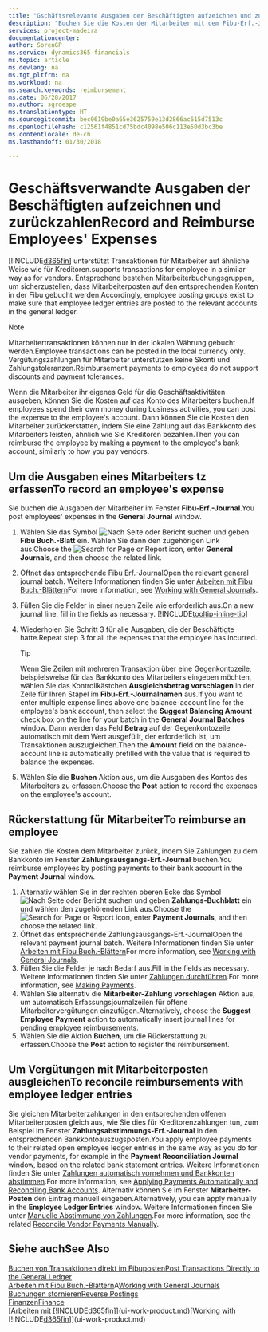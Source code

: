 ```yaml
---
title: "Gschäftsrelevante Ausgaben der Beschäftigten aufzeichnen und zurückzahlen | Microsoft Docs"
description: "Buchen Sie die Kosten der Mitarbeiter mit dem Fibu-Erf.-Journal zu dem Konto und buchen Sie später die Zahlung an das Bankkonto des Mitarbeiters, dem die geschäftsverwandten Ausgaben zurückzuerstatten sind."
services: project-madeira
documentationcenter: 
author: SorenGP
ms.service: dynamics365-financials
ms.topic: article
ms.devlang: na
ms.tgt_pltfrm: na
ms.workload: na
ms.search.keywords: reimbursement
ms.date: 06/28/2017
ms.author: sgroespe
ms.translationtype: HT
ms.sourcegitcommit: bec0619be0a65e3625759e13d2866ac615d7513c
ms.openlocfilehash: c12561f4851cd75bdc4098e506c113e50d3bc3be
ms.contentlocale: de-ch
ms.lasthandoff: 01/30/2018

---
```

# <a name="record-and-reimburse-employees-expenses"></a><span data-ttu-id="b136c-103">Geschäftsverwandte Ausgaben der Beschäftigten aufzeichnen und zurückzahlen</span><span class="sxs-lookup"><span data-stu-id="b136c-103">Record and Reimburse Employees' Expenses</span></span>
[!INCLUDE[d365fin](includes/d365fin_md.md)] <span data-ttu-id="b136c-104"> unterstützt Transaktionen für Mitarbeiter auf ähnliche Weise wie für Kreditoren.</span><span class="sxs-lookup"><span data-stu-id="b136c-104">supports transactions for employee in a similar way as for vendors.</span></span> <span data-ttu-id="b136c-105">Entsprechend bestehen Mitarbeiterbuchungsgruppen, um sicherzustellen, dass Mitarbeiterposten auf den entsprechenden Konten in der Fibu gebucht werden.</span><span class="sxs-lookup"><span data-stu-id="b136c-105">Accordingly, employee posting groups exist to make sure that employee ledger entries are posted to the relevant accounts in the general ledger.</span></span>

> [!NOTE]  
> <span data-ttu-id="b136c-106">Mitarbeitertransaktionen können nur in der lokalen Währung gebucht werden.</span><span class="sxs-lookup"><span data-stu-id="b136c-106">Employee transactions can be posted in the local currency only.</span></span> <span data-ttu-id="b136c-107">Vergütungszahlungen für Mitarbeiter unterstützen keine Skonti und Zahlungstoleranzen.</span><span class="sxs-lookup"><span data-stu-id="b136c-107">Reimbursement payments to employees do not support discounts and payment tolerances.</span></span>

<span data-ttu-id="b136c-108">Wenn die Mitarbeiter ihr eigenes Geld für die Geschäftsaktivitäten ausgeben, können Sie die Kosten auf das Konto des Mitarbeiters buchen.</span><span class="sxs-lookup"><span data-stu-id="b136c-108">If employees spend their own money during business activities, you can post the expense to the employee's account.</span></span> <span data-ttu-id="b136c-109">Dann können Sie die Kosten den Mitarbeiter zurückerstatten, indem Sie eine Zahlung auf das  Bankkonto des Mitarbeiters leisten, ähnlich wie Sie Kreditoren bezahlen.</span><span class="sxs-lookup"><span data-stu-id="b136c-109">Then you can reimburse the employee by making a payment to the employee's bank account, similarly to how you pay vendors.</span></span>

## <a name="to-record-an-employees-expense"></a><span data-ttu-id="b136c-110">Um die Ausgaben eines Mitarbeiters tz erfassen</span><span class="sxs-lookup"><span data-stu-id="b136c-110">To record an employee's expense</span></span>
<span data-ttu-id="b136c-111">Sie buchen die Ausgaben der Mitarbeiter im Fenster **Fibu-Erf.-Journal**.</span><span class="sxs-lookup"><span data-stu-id="b136c-111">You post employees' expenses in the **General Journal** window.</span></span>
1. <span data-ttu-id="b136c-112">Wählen Sie das Symbol ![Nach Seite oder Bericht suchen](media/ui-search/search_small.png "Nach Seite oder Bericht suchen") und geben **Fibu Buch.-Blatt** ein. Wählen Sie dann den zugehörigen Link aus.</span><span class="sxs-lookup"><span data-stu-id="b136c-112">Choose the ![Search for Page or Report](media/ui-search/search_small.png "Search for Page or Report icon") icon, enter **General Journals**, and then choose the related link.</span></span>
2. <span data-ttu-id="b136c-113">Öffnet das entsprechende Fibu Erf.-Journal</span><span class="sxs-lookup"><span data-stu-id="b136c-113">Open the relevant general journal batch.</span></span> <span data-ttu-id="b136c-114">Weitere Informationen finden Sie unter [Arbeiten mit Fibu Buch.-Blättern](ui-work-general-journals.md)</span><span class="sxs-lookup"><span data-stu-id="b136c-114">For more information, see [Working with General Journals](ui-work-general-journals.md).</span></span>
3. <span data-ttu-id="b136c-115">Füllen Sie die Felder in einer neuen Zeile wie erforderlich aus.</span><span class="sxs-lookup"><span data-stu-id="b136c-115">On a new journal line, fill in the fields as necessary.</span></span> [!INCLUDE[tooltip-inline-tip](includes/tooltip-inline-tip_md.md)]    
4. <span data-ttu-id="b136c-116">Wiederholen Sie Schritt 3 für alle Ausgaben, die der Beschäftigte hatte.</span><span class="sxs-lookup"><span data-stu-id="b136c-116">Repeat step 3 for all the expenses that the employee has incurred.</span></span>

    > [!TIP]  
    > <span data-ttu-id="b136c-117">Wenn Sie Zeilen mit mehreren Transaktion über eine Gegenkontozeile, beispielsweise für das Bankkonto des Mitarbeiters eingeben möchten, wählen Sie das Kontrollkästchen **Ausgleichsbetrag vorschlagen** in der Zeile für Ihren Stapel im **Fibu-Erf.-Journalnamen** aus.</span><span class="sxs-lookup"><span data-stu-id="b136c-117">If you want to enter multiple expense lines above one balance-account line for the employee's bank account, then select the **Suggest Balancing Amount** check box on the line for your batch in the **General Journal Batches** window.</span></span> <span data-ttu-id="b136c-118">Dann werden das Feld **Betrag** auf der Gegenkontozeile automatisch mit dem Wert ausgefüllt, der erforderlich ist, um Transaktionen auszugleichen.</span><span class="sxs-lookup"><span data-stu-id="b136c-118">Then the **Amount** field on the balance-account line is automatically prefilled with the value that is required to balance the expenses.</span></span>
5. <span data-ttu-id="b136c-119">Wählen Sie die **Buchen** Aktion aus, um die Ausgaben des Kontos des Mitarbeiters zu erfassen.</span><span class="sxs-lookup"><span data-stu-id="b136c-119">Choose the **Post** action to record the expenses on the employee's account.</span></span>

## <a name="to-reimburse-an-employee"></a><span data-ttu-id="b136c-120">Rückerstattung für Mitarbeiter</span><span class="sxs-lookup"><span data-stu-id="b136c-120">To reimburse an employee</span></span>
<span data-ttu-id="b136c-121">Sie zahlen die Kosten dem Mitarbeiter zurück, indem Sie Zahlungen zu dem Bankkonto im Fenster **Zahlungsausgangs-Erf.-Journal** buchen.</span><span class="sxs-lookup"><span data-stu-id="b136c-121">You reimburse employees by posting payments to their bank account in the **Payment Journal** window.</span></span>
1. <span data-ttu-id="b136c-122">Alternativ wählen Sie in der rechten oberen Ecke das Symbol ![Nach Seite oder Bericht suchen](media/ui-search/search_small.png "Nach Seite oder Bericht suchen") und geben **Zahlungs-Buchblatt** ein und wählen den zugehörenden Link aus.</span><span class="sxs-lookup"><span data-stu-id="b136c-122">Choose the ![Search for Page or Report](media/ui-search/search_small.png "Search for Page or Report icon") icon, enter **Payment Journals**, and then choose the related link.</span></span>
2. <span data-ttu-id="b136c-123">Öffnet das entsprechende Zahlungsausgangs-Erf.-Journal</span><span class="sxs-lookup"><span data-stu-id="b136c-123">Open the relevant payment journal batch.</span></span> <span data-ttu-id="b136c-124">Weitere Informationen finden Sie unter [Arbeiten mit Fibu Buch.-Blättern](ui-work-general-journals.md)</span><span class="sxs-lookup"><span data-stu-id="b136c-124">For more information, see [Working with General Journals](ui-work-general-journals.md).</span></span>
3. <span data-ttu-id="b136c-125">Füllen Sie die Felder je nach Bedarf aus.</span><span class="sxs-lookup"><span data-stu-id="b136c-125">Fill in the fields as necessary.</span></span> <span data-ttu-id="b136c-126">Weitere Informationen finden Sie unter [Zahlungen durchführen](payables-make-payments.md).</span><span class="sxs-lookup"><span data-stu-id="b136c-126">For more information, see [Making Payments](payables-make-payments.md).</span></span>
4. <span data-ttu-id="b136c-127">Wählen Sie alternativ die **Mitarbeiter-Zahlung vorschlagen** Aktion aus, um automatisch Erfassungsjournalzeilen für offene Mitarbeitervergütungen einzufügen.</span><span class="sxs-lookup"><span data-stu-id="b136c-127">Alternatively, choose the **Suggest Employee Payment** action to automatically insert journal lines for pending employee reimbursements.</span></span>
5. <span data-ttu-id="b136c-128">Wählen Sie die Aktion **Buchen**, um die Rückerstattung zu erfassen.</span><span class="sxs-lookup"><span data-stu-id="b136c-128">Choose the **Post** action to register the reimbursement.</span></span>  

## <a name="to-reconcile-reimbursements-with-employee-ledger-entries"></a><span data-ttu-id="b136c-129">Um Vergütungen mit Mitarbeiterposten ausgleichen</span><span class="sxs-lookup"><span data-stu-id="b136c-129">To reconcile reimbursements with employee ledger entries</span></span>
<span data-ttu-id="b136c-130">Sie gleichen Mitarbeiterzahlungen in den entsprechenden offenen Mitarbeiterposten gleich aus, wie Sie dies für Kreditorenzahlungen tun, zum Beispiel im Fenster **Zahlungsabstimmungs-Erf.-Journal** in den entsprechenden Bankkontoauszugsposten.</span><span class="sxs-lookup"><span data-stu-id="b136c-130">You apply employee payments to their related open employee ledger entries in the same way as you do for vendor payments, for example in the **Payment Reconciliation Journal** window, based on the related bank statement entries.</span></span> <span data-ttu-id="b136c-131">Weitere Informationen finden Sie unter [Zahlungen automatisch vornehmen und Bankkonten abstimmen](receivables-apply-payments-auto-reconcile-bank-accounts.md).</span><span class="sxs-lookup"><span data-stu-id="b136c-131">For more information, see [Applying Payments Automatically and Reconciling Bank Accounts](receivables-apply-payments-auto-reconcile-bank-accounts.md).</span></span> <span data-ttu-id="b136c-132">Alternativ können Sie im Fenster **Mitarbeiter-Posten** den Eintrag manuell eingeben.</span><span class="sxs-lookup"><span data-stu-id="b136c-132">Alternatively, you can apply manually in the **Employee Ledger Entries** window.</span></span> <span data-ttu-id="b136c-133">Weitere Informationen finden Sie unter [Manuelle Abstimmung von Zahlungen](payables-how-apply-purchase-transactions-manually.md).</span><span class="sxs-lookup"><span data-stu-id="b136c-133">For more information, see the related [Reconcile Vendor Payments Manually](payables-how-apply-purchase-transactions-manually.md).</span></span>  

## <a name="see-also"></a><span data-ttu-id="b136c-134">Siehe auch</span><span class="sxs-lookup"><span data-stu-id="b136c-134">See Also</span></span>
[<span data-ttu-id="b136c-135">Buchen von Transaktionen direkt im Fibuposten</span><span class="sxs-lookup"><span data-stu-id="b136c-135">Post Transactions Directly to the General Ledger</span></span>](finance-how-post-transactions-directly.md)  
<span data-ttu-id="b136c-136">[Arbeiten mit Fibu Buch.-Blättern](ui-work-general-journals.md)A</span><span class="sxs-lookup"><span data-stu-id="b136c-136">[Working with General Journals](ui-work-general-journals.md)</span></span>  
[<span data-ttu-id="b136c-137">Buchungen stornieren</span><span class="sxs-lookup"><span data-stu-id="b136c-137">Reverse Postings</span></span>](finance-how-reverse-journal-posting.md)  
[<span data-ttu-id="b136c-138">Finanzen</span><span class="sxs-lookup"><span data-stu-id="b136c-138">Finance</span></span>](finance.md)  
<span data-ttu-id="b136c-139">[Arbeiten mit [!INCLUDE[d365fin](includes/d365fin_md.md)]](ui-work-product.md)</span><span class="sxs-lookup"><span data-stu-id="b136c-139">[Working with [!INCLUDE[d365fin](includes/d365fin_md.md)]](ui-work-product.md)</span></span>  

